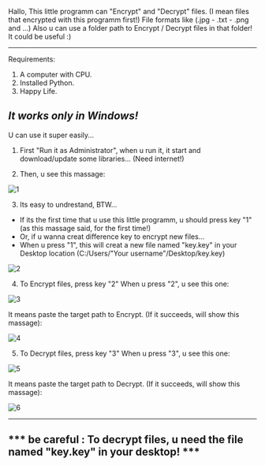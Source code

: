 Hallo,
This little programm can "Encrypt" and "Decrypt" files. (I mean files that encrypted with this programm first!)
File formats like (.jpg - .txt - .png and ...)
Also u can use a folder path to Encrypt / Decrypt files in that folder!
It could be useful :)

-----------------------------------------------------------------------------------
Requirements:

1) A computer with CPU.
2) Installed Python.
3) Happy Life.

*It works only in Windows!*
-----------------------------------------------------------------------------------

U can use it super easily...

1)  First "Run it as Administrator", when u run it, it start and download/update some libraries... (Need internet!)

2)  Then, u see this massage:

![1](https://github.com/FirstGoodHuman/Encryptor-Decryptor/assets/153766571/b07037da-18e1-4a27-967c-a9fca908f48c)




3)  Its easy to undrestand, BTW...

* If its the first time that u use this little programm, u should press key "1" (as this massage said, for the first time!)
* Or, if u wanna creat difference key to encrypt new files...
* When u press "1", this will creat a new file named "key.key" in your Desktop location (C:/Users/"Your username"/Desktop/key.key)

![2](https://github.com/FirstGoodHuman/Encryptor-Decryptor/assets/153766571/eb899edc-d24d-4d49-9844-207252dffe54)




4)  To Encrypt files, press key "2"
When u press "2", u see this one:


![3](https://github.com/FirstGoodHuman/Encryptor-Decryptor/assets/153766571/d77324b5-f89c-415c-9bcc-4b6a7a3f7837)




It means paste the target path to Encrypt.
(If it succeeds, will show this massage):

![4](https://github.com/FirstGoodHuman/Encryptor-Decryptor/assets/153766571/5ae61d6b-49bf-417b-b11f-bb1141d90286)




5)  To Decrypt files, press key "3"
When u press "3", u see this one:

![5](https://github.com/FirstGoodHuman/Encryptor-Decryptor/assets/153766571/5c744922-f892-43bb-b100-5dec16e1aa15)




It means paste the target path to Decrypt.
(If it succeeds, will show this massage):

![6](https://github.com/FirstGoodHuman/Encryptor-Decryptor/assets/153766571/c450bc74-3e01-40b2-b3e6-9bb23845b1c6)




-----------------------------------------------------------------------------------
*** be careful : To decrypt files, u need the file named "key.key" in your desktop! ***
-----------------------------------------------------------------------------------
